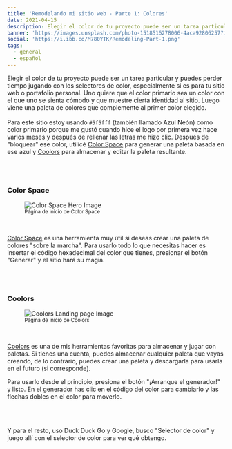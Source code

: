 ```yaml
---
title: 'Remodelando mi sitio web - Parte 1: Colores'
date: 2021-04-15
description: Elegir el color de tu proyecto puede ser un tarea particular y puedes perder tiempo jugando con los selectores de color, especialmente si es para tu sitio web o portafolio personal.
banner: 'https://images.unsplash.com/photo-1518516278006-4aca92806257?ixid=MnwxMjA3fDB8MHxwaG90by1wYWdlfHx8fGVufDB8fHx8&ixlib=rb-1.2.1&auto=format&fit=crop&w=953&q=80'
social: 'https://i.ibb.co/M780YTK/Remodeling-Part-1.png'
tags:
  - general
  - español
---
```


Elegir el color de tu proyecto puede ser un tarea particular y puedes perder tiempo jugando con los selectores de color, especialmente si es para tu sitio web o portafolio personal. Uno quiere que el color primario sea un color con el que uno se sienta cómodo y que muestre cierta identidad al sitio. Luego viene una paleta de colores que complemente al primer color elegido.
\
\
Para este sitio estoy usando `#5f5fff` (también llamado Azul Neón) como color primario porque me gustó cuando hice el logo por primera vez hace varios meses y después de rellenar las letras me hizo clic. Después de "bloquear" ese color, utilicé [Color Space](https://mycolor.space/) para generar una paleta basada en ese azul y [Coolors](https://coolors.co/) para almacenar y editar la paleta resultante.

<br>
<br>

### Color Space

<figure>
  <img src="https://i.ibb.co/8N2kPY6/Screenshot-2021-04-13-Color-Space-Color-Palettes-Generator-and-Color-Gradient-Tool.png" alt="Color Space Hero Image" loading="lazy">
  <figcaption><small>Página de inicio de Color Space</small></figcaption>
</figure>

<br>

[Color Space](https://mycolor.space/) es una herramienta muy útil si deseas crear una paleta de colores "sobre la marcha". Para usarlo todo lo que necesitas hacer es insertar el código hexadecimal del color que tienes, presionar el botón "Generar" y el sitio hará su magia.

<br>
<br>

### Coolors

<figure>
  <img src="https://i.ibb.co/3Shp14X/Coolors-The-super-fast-color-schemes-generator.png" alt="Coolors Landing page Image" loading="lazy">
  <figcaption><small>Página de inicio de Coolors</small></figcaption>
</figure>

<br>

[Coolors](https://coolors.co/) es una de mis herramientas favoritas para almacenar y jugar con paletas. Si tienes una cuenta, puedes almacenar cualquier paleta que vayas creando, de lo contrario, puedes crear una paleta y descargarla para usarla en el futuro (si corresponde).

Para usarlo desde el principio, presiona el botón "¡Arranque el generador!" y listo. En el generador has clic en el código del color para cambiarlo y las flechas dobles en el color para moverlo.

<br>
<br>

Y para el resto, uso Duck Duck Go y Google, busco "Selector de color" y juego allí con el selector de color para ver qué obtengo.
